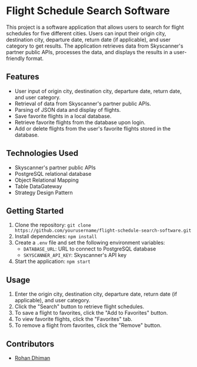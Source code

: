 # Flight Schedule Search Software

This project is a software application that allows users to search for flight schedules for five different cities. Users can input their origin city, destination city, departure date, return date (if applicable), and user category to get results. The application retrieves data from Skyscanner's partner public APIs, processes the data, and displays the results in a user-friendly format. 

## Features

- User input of origin city, destination city, departure date, return date, and user category.
- Retrieval of data from Skyscanner's partner public APIs.
- Parsing of JSON data and display of flights.
- Save favorite flights in a local database.
- Retrieve favorite flights from the database upon login.
- Add or delete flights from the user's favorite flights stored in the database.

## Technologies Used

- Skyscanner's partner public APIs
- PostgreSQL relational database
- Object Relational Mapping
- Table DataGateway
- Strategy Design Pattern

## Getting Started

1. Clone the repository: `git clone https://github.com/yourusername/flight-schedule-search-software.git`
2. Install dependencies: `npm install`
3. Create a `.env` file and set the following environment variables:
    - `DATABASE_URL`: URL to connect to PostgreSQL database
    - `SKYSCANNER_API_KEY`: Skyscanner's API key
4. Start the application: `npm start`

## Usage

1. Enter the origin city, destination city, departure date, return date (if applicable), and user category.
2. Click the "Search" button to retrieve flight schedules.
3. To save a flight to favorites, click the "Add to Favorites" button.
4. To view favorite flights, click the "Favorites" tab.
5. To remove a flight from favorites, click the "Remove" button.

## Contributors

- [Rohan Dhiman](https://github.com/rohandhiman03)
